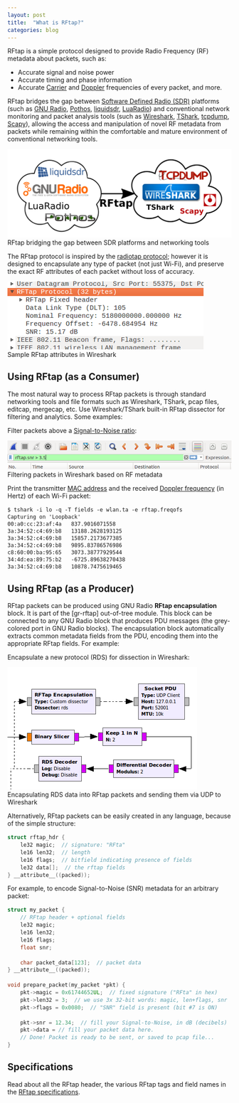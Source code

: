 ```yaml
---
layout: post
title:  "What is RFtap?"
categories: blog
---
```


RFtap is a simple protocol designed to provide Radio Frequency (RF) metadata about packets, such as:

* Accurate signal and noise power
* Accurate timing and phase information
* Accurate [Carrier](https://en.wikipedia.org/wiki/Carrier_frequency) and [Doppler](https://en.wikipedia.org/wiki/Doppler_effect) frequencies of every packet, and more.

RFtap bridges the gap between [Software Defined Radio (SDR)](https://en.wikipedia.org/wiki/Software-defined_radio) platforms (such as [GNU Radio](http://gnuradio.org/), [Pothos](http://www.pothosware.com/), [liquidsdr](http://liquidsdr.org/), [LuaRadio](http://luaradio.io/)) and conventional network monitoring and packet analysis tools (such as [Wireshark](https://www.wireshark.org/), [TShark](https://www.wireshark.org/docs/man-pages/tshark.html), [tcpdump](https://en.wikipedia.org/wiki/Tcpdump), [Scapy](https://en.wikipedia.org/wiki/Scapy)), allowing the access and manipulation of novel RF metadata from packets while remaining within the comfortable and mature environment of conventional networking tools.

<div class="imgcap">
<img src="/assets/rftap/rftap_cloud.png">
<div class="thecap">RFtap bridging the gap between SDR platforms and networking tools</div>
</div>

The RFtap protocol is inspired by the [radiotap protocol](http://www.radiotap.org/); however it is designed to encapsulate any type of packet (not just Wi-Fi), and preserve the exact RF attributes of each packet without loss of accuracy.

<div class="imgcap">
<img src="/assets/rftap/rftap_wireshark_tree.png">
<div class="thecap">Sample RFtap attributes in Wireshark</div>
</div>

## Using RFtap (as a Consumer)

The most natural way to process RFtap packets is through standard networking tools and file formats such as Wireshark, TShark, pcap files, editcap, mergecap, etc. Use Wireshark/TShark built-in RFtap dissector for filtering and analytics. Some examples:

Filter packets above a [Signal-to-Noise ratio](https://en.wikipedia.org/wiki/Signal-to-noise_ratio):

<div class="imgcap">
<img src="/assets/rftap/rftap_wireshark_filter.png">
<div class="thecap">Filtering packets in Wireshark based on RF metadata</div>
</div>

Print the transmitter [MAC address](https://en.wikipedia.org/wiki/MAC_address) and the received [Doppler frequency](https://en.wikipedia.org/wiki/Doppler_effect) (in Hertz) of each Wi-Fi packet:

```
$ tshark -i lo -q -T fields -e wlan.ta -e rftap.freqofs
Capturing on 'Loopback'
00:a0:cc:23:af:4a	837.9016071558
3a:34:52:c4:69:b8	13188.2628193125
3a:34:52:c4:69:b8	15857.2173677385
3a:34:52:c4:69:b8	9895.83786576986
c8:60:00:ba:95:65	3073.38777929544
34:4d:ea:89:75:b2	-6725.89638270438
3a:34:52:c4:69:b8	10878.7475619465
```

## Using RFtap (as a Producer)

RFtap packets can be produced using GNU Radio **RFtap encapsulation** block. It is part of the [gr-rftap] out-of-tree module. This block can be connected to any GNU Radio block that produces PDU messages (the grey-colored port in GNU Radio blocks). The encapsulation block automatically extracts common metadata fields from the PDU, encoding them into the appropriate RFtap fields. For example:

Encapsulate a new protocol (RDS) for dissection in Wireshark:

<div class="imgcap">
<img src="/assets/rftap/rftap_rds_encap.png">
<div class="thecap">Encapsulating RDS data into RFtap packets and sending them via UDP to Wireshark</div>
</div>

Alternatively, RFtap packets can be easily created in any language, because of the simple structure:

```c
struct rftap_hdr {
    le32 magic;  // signature: "RFta"
    le16 len32;  // length
    le16 flags;  // bitfield indicating presence of fields
    le32 data[];  // the rftap fields
} __attribute__((packed));
```

For example, to encode Signal-to-Noise (SNR) metadata for an arbitrary packet:

```c
struct my_packet {
    // RFtap header + optional fields
    le32 magic;
    le16 len32;
    le16 flags;
    float snr;

    char packet_data[123];  // packet data
} __attribute__((packed));

void prepare_packet(my_packet *pkt) {
    pkt->magic = 0x61744652UL;  // fixed signature ("RFta" in hex)
    pkt->len32 = 3;  // we use 3x 32-bit words: magic, len+flags, snr
    pkt->flags = 0x0080;  // "SNR" field is present (bit #7 is ON)

    pkt->snr = 12.34;  // fill your Signal-to-Noise, in dB (decibels)
    pkt->data = // fill your packet data here.
    // Done! Packet is ready to be sent, or saved to pcap file...
}
```

## Specifications

Read about all the RFtap header, the various RFtap tags and field names in the [RFtap specifications](/specifications/).
